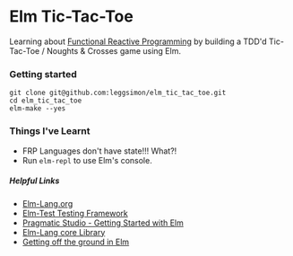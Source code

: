 # Elm Tic-Tac-Toe

Learning about [Functional Reactive Programming](https://en.wikipedia.org/wiki/Functional_reactive_programming) by building a TDD'd Tic-Tac-Toe / Noughts & Crosses game using Elm.

### Getting started

```
git clone git@github.com:leggsimon/elm_tic_tac_toe.git
cd elm_tic_tac_toe
elm-make --yes
```

### Things I've Learnt

- FRP Languages don't have state!!! What?!
- Run `elm-repl` to use Elm's console.

##### Helpful Links
- [Elm-Lang.org](http://elm-lang.org/)
- [Elm-Test Testing Framework](https://github.com/deadfoxygrandpa/elm-test)
- [Pragmatic Studio - Getting Started with Elm](https://pragmaticstudio.com/blog/2014/12/19/getting-started-with-elm)
- [Elm-Lang core Library](http://package.elm-lang.org/packages/elm-lang/core/3.0.0/)
- [Getting off the ground in Elm](http://blog.jessitron.com/2015/11/getting-off-ground-in-elm-project-setup.html)
